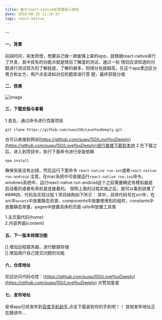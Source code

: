 ```yaml
---
title: 基于react-native实现情侣小游戏
date: 2018-06-25 11:19:33
tags: react-native
--- 
```


--
#### 一、背景    

前段时间，突发奇想，想要自己做一款能够上架的app，就根据react-native进行了开发，其中具有的功能点就是情侣了解度的测试，通过一些
情侣应该知道的问题进行测试双方的了解程度，了解的越多，则得分也就越高，在这个app里边区分男方和女方，用户点击进如对应的题库进行答
题，最终获取分值    

#### 二、效果
![image](https://img-blog.csdn.net/20180814232933125?watermark/2/text/aHR0cHM6Ly9ibG9nLmNzZG4ubmV0L3N1d3UxNTA=/font/5a6L5L2T/fontsize/400/fill/I0JBQkFCMA==/dissolve/70)  

#### 三、下载安装与查看
1.首先，通过命令进行克隆项目
```shell
git clone https://github.com/suwu150/LoveYouDeeply.git
```
也可以直接到网站[https://github.com/suwu150/LoveYouDeeply](https://github.com/suwu150/LoveYouDeeply)进行直接下载到本地
2.在下载之后，进入到项目中，执行下面命令进行安装依赖
```shell
npm install
```
确保安装没有出错，然后运行下面命令
`react-native run-ios`或者`react-native run-android`
注意，在mac系统中可直接运行`react-native run-ios`命令，windows系统中，运行react-native run-android这个之前需要确定有模拟器是
启动着的或者有真机是连接着的。
按照上面的过程实施之后，就可以看到效果了
####四、代码及实现过程
1.项目结构如下所示： 
其中，具体代码写在src中，在src中`assets`中放置静态资源，components中放置使用到的组件，constants中放置静态常量，pages中放置具体的页面
utils中放置工具类 

1.主页面代码(home)   
2.内容界面(content)
#### 五、下一版本待做功能
[].增加远程服务器，进行数据存储      
[].增加用户自己提交问题的功能

#### 六、仓库地址
欢迎访问代码仓库：[https://github.com/suwu150/LoveYouDeeply](https://github.com/suwu150/LoveYouDeeply) 点赞加星星

#### 七、发布地址
安卓app已经发布到[百度手机助手](http://shouji.baidu.com/software/24185511.html),点击下载装到你的手机吧！！
其他发布地址正在跟进中...
    
    